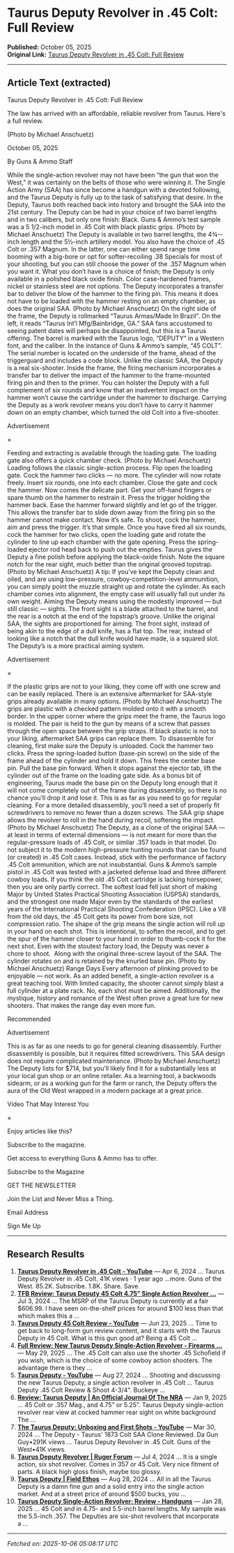 # Taurus Deputy Revolver in .45 Colt: Full Review

**Published:** October 05, 2025  
**Original Link:** [Taurus Deputy Revolver in .45 Colt: Full Review](https://www.gunsandammo.com/editorial/taurus-deputy-colt-review/537164)

---

## Article Text (extracted)

Taurus Deputy Revolver in .45 Colt: Full Review

The law has arrived with an affordable, reliable revolver from Taurus. Here's a full review.

 (Photo by Michael Anschuetz)

October 05, 2025

By Guns & Ammo Staff

While the single-­action revolver may not have been “the gun that won the West,” it was certainly on the belts of those who were winning it. The Single Action Army (SAA) has since become a handgun with a devoted following, and the 
Taurus Deputy
 is fully up to the task of satisfying that desire. In the Deputy, Taurus both reached back into history and brought the SAA into the 21st century.
The Deputy can be had in your choice of two barrel lengths and in two calibers, but only one finish: Black. Guns & Ammo’s test sample was a 5 1/2-inch model in .45 Colt with black plastic grips. (Photo by Michael Anschuetz)
The Deputy is available in two barrel lengths, the 4¾-­inch length and the 5½-­inch artillery model. You also have the choice of .45 Colt or .357 Magnum. In the latter, one can either spend range time booming with a big-­bore or opt for softer-­recoiling .38 Specials for most of your shooting, but you can still choose the power of the .357 Magnum when you want it. What you don’t have is a choice of finish; the Deputy is only available in a polished black oxide finish. Color case-­hardened frames, nickel or stainless steel are not options.
The Deputy incorporates a transfer bar to deliver the blow of the hammer to the firing pin. This means it does not have to be loaded with the hammer resting on an empty chamber, as does the original SAA. (Photo by Michael Anschuetz)
On the right side of the frame, the Deputy is rollmarked “Taurus Armas/Made In Brazil”. On the left, it reads “Taurus Int’l Mfg/Bainbridge, GA.” SAA fans accustomed to seeing patent dates will perhaps be disappointed, but this is a Taurus offering. The barrel is marked with the Taurus logo, “DEPUTY” in a Western font, and the caliber. In the instance of Guns & Ammo’s sample, “45 COLT”. The serial number is located on the underside of the frame, ahead of the triggerguard and includes a code block.
Unlike the classic SAA, the Deputy is a real six-­shooter. Inside the frame, the firing mechanism incorporates a transfer bar to deliver the impact of the hammer to the frame-­mounted firing pin and then to the primer. You can holster the Deputy with a full complement of six rounds and know that an inadvertent impact on the hammer won’t cause the cartridge under the hammer to discharge. Carrying the Deputy as a work revolver means you don’t have to carry it hammer down on an empty chamber, which turned the old Colt into a five-­shooter.

Advertisement

×

Feeding and extracting is available through the loading gate. The loading gate also offers a quick chamber check. (Photo by Michael Anschuetz)
Loading follows the classic single-action process. Flip open the loading gate. Cock the hammer two clicks — no more. The cylinder will now rotate freely. Insert six rounds, one into each chamber. Close the gate and cock the hammer. Now comes the delicate part. Get your off-­hand fingers or spare thumb on the hammer to restrain it. Press the trigger holding the hammer back. Ease the hammer forward slightly and let go of the trigger. This allows the transfer bar to slide down away from the firing pin so the hammer cannot make contact. Now it’s safe. To shoot, cock the hammer, aim and press the trigger. It’s that simple. Once you have fired all six rounds, cock the hammer for two clicks, open the loading gate and rotate the cylinder to line up each chamber with the gate opening. Press the spring-loaded ejector rod head back to push out the empties.
Taurus gives the Deputy a fine polish before applying the black-oxide finish. Note the square notch for the rear sight, much better than the original grooved topstrap.(Photo by Michael Anschuetz)
A tip: If you’ve kept the Deputy clean and oiled, and are using low-­pressure, cowboy-­competition-level ammunition, you can simply point the muzzle straight up and rotate the cylinder. As each chamber comes into alignment, the empty case will usually fall out under its own weight.
Aiming the Deputy means using the modestly improved — but still classic — sights. The front sight is a blade attached to the barrel, and the rear is a notch at the end of the topstrap’s groove. Unlike the original SAA, the sights are proportioned for aiming. The front sight, instead of being akin to the edge of a dull knife, has a flat top. The rear, instead of looking like a notch that the dull knife would have made, is a squared slot. The Deputy’s is a more practical aiming system.

Advertisement

×

If the plastic grips are not to your liking, they come off with one screw and can be easily replaced. There is an extensive aftermarket for SAA-style grips already available in many options. (Photo by Michael Anschuetz)
The grips are plastic with a checked pattern molded onto it with a smooth border. In the upper corner where the grips meet the frame, the Taurus logo is molded. The pair is held to the gun by means of a screw that passes through the open space between the grip straps. If black plastic is not to your liking, aftermarket SAA grips can replace them.
To disassemble for cleaning, first make sure the Deputy is unloaded. Cock the hammer two clicks. Press the spring-­loaded button (base-pin screw) on the side of the frame ahead of the cylinder and hold it down. This frees the center base pin. Pull the base pin forward. When it stops against the ejector tab, lift the cylinder out of the frame on the loading gate side. As a bonus bit of engineering, Taurus made the base pin on the Deputy long enough that it will not come completely out of the frame during disassembly, so there is no chance you’ll drop it and lose it. This is as far as you need to go for regular cleaning. For a more detailed disassembly, you’ll need a set of properly fit screwdrivers to remove no fewer than a dozen screws.
The SAA grip shape allows the revolver to roll in the hand during recoil, softening the impact. (Photo by Michael Anschuetz)
The Deputy, as a clone of the original SAA — at least in terms of external dimensions — is not meant for more than the regular-­pressure loads of .45 Colt, or similar .357 loads in that model. Do not subject it to the modern high-­pressure hunting rounds that can be found (or created) in .45 Colt cases. Instead, stick with the performance of factory .45 Colt ammunition, which are not insubstantial. Guns & Ammo’s sample pistol in .45 Colt was tested with a jacketed defense load and three different cowboy loads. If you think the old .45 Colt cartridge is lacking horsepower, then you are only partly correct. The softest load fell just short of making Major by United States Practical Shooting Association (USPSA) standards, and the strongest one made Major even by the standards of the earliest years of the International Practical Shooting Confederation (IPSC). Like a V8 from the old days, the .45 Colt gets its power from bore size, not compression ratio.
The shape of the grip means the single action will roll up in your hand on each shot. This is intentional, to soften the recoil, and to get the spur of the hammer closer to your hand in order to thumb-­cock it for the next shot. Even with the stoutest factory load, the Deputy was never a chore to shoot. 
Along with the original three-screw layout of the SAA. The cylinder rotates on and is retained by the knurled base pin. (Photo by Michael Anschuetz)
Range Days
Every afternoon of plinking proved to be enjoyable — not work. As an added benefit, a single-­action revolver is a great teaching tool. With limited capacity, the shooter cannot simply blast a full cylinder at a plate rack. No, each shot must be aimed. Additionally, the mystique, history and romance of the West often prove a great lure for new shooters. That makes the range day even more fun.

Recommended

Advertisement

This is as far as one needs to go for general cleaning disassembly. Further disassembly is possible, but it requires fitted screwdrivers. This SAA design does not require complicated maintenance. (Photo by Michael Anschuetz)
The Deputy lists for $714, but you’ll likely find it for a substantially less at your local gun shop or an online retailer. As a learning tool, a backwoods sidearm, or as a working gun for the farm or ranch, the Deputy offers the aura of the Old West wrapped in a modern package at a great price. 

Video That May Interest You

×

Enjoy articles like this?

Subscribe to the magazine.

Get access to everything Guns & Ammo has to offer.

Subscribe to the Magazine

GET THE NEWSLETTER

 Join the List and Never Miss a Thing.

Email Address

Sign Me Up

---

## Research Results

1. **[Taurus Deputy Revolver in .45 Colt - YouTube](https://www.youtube.com/watch?v=2X2dy9Mx9sg)** — Apr 6, 2024 ... Taurus Deputy Revolver in .45 Colt. 41K views · 1 year ago ...more. Guns of the West. 85.2K. Subscribe. 1.8K. Share. Save.
2. **[TFB Review: Taurus Deputy 45 Colt 4.75” Single Action Revolver ...](https://www.thefirearmblog.com/blog/tfb-review-taurus-deputy-45-colt-4-75-single-action-revolver-44814679)** — Jul 3, 2024 ... The MSRP of the Taurus Deputy is currently at a fair $606.99. I have seen on-the-shelf prices for around $100 less than that which makes this a ...
3. **[Taurus Deputy 45 Colt Review - YouTube](https://www.youtube.com/watch?v=tEc3VsVl6kI)** — Jun 23, 2025 ... Time to get back to long-form gun review content, and it starts with the Taurus Deputy in 45 Colt. What is this gun good at? Being a 45 Colt ...
4. **[Full Review: New Taurus Deputy Single-Action Revolver - Firearms ...](https://www.firearmsnews.com/editorial/review-taurus-deputy-singleaction-revolver/525274)** — May 29, 2025 ... The .45 Colt can also use the shorter .45 Schofield if you wish, which is the choice of some cowboy action shooters. The advantage there is they ...
5. **[Taurus Deputy - YouTube](https://www.youtube.com/watch?v=FeMXyadRwls)** — Aug 27, 2024 ... Shooting and discussing the new Taurus Deputy, a single action revolver in .45 Colt ... Taurus Deputy .45 Colt Review & Shoot 4-3/4". Buckeye ...
6. **[Review: Taurus Deputy | An Official Journal Of The NRA](https://www.americanrifleman.org/content/review-taurus-deputy/)** — Jan 9, 2025 ... 45 Colt or .357 Mag., and 4.75” or 5.25”. Taurus Deputy single-action revolver rear view at cocked hammer rear sight on white background The ...
7. **[The Taurus Deputy: Unboxing and First Shots - YouTube](https://www.youtube.com/watch?v=-QzlZ_fxHwU)** — Mar 30, 2024 ... The Deputy - Taurus' 1873 Colt SAA Clone Reviewed. Da Gun Guy•291K views ... Taurus Deputy Revolver in .45 Colt. Guns of the West•41K views.
8. **[Taurus Deputy Revolver | Ruger Forum](https://www.rugerforum.net/threads/taurus-deputy-revolver.416289/)** — Jul 4, 2024 ... It is a single action, six shot revolver. Comes in 357 or 45 Colt. Very nice fitment of parts. A black high gloss finish, maybe too glossy.
9. **[Taurus Deputy | Field Ethos](https://fieldethos.com/taurus-deputy/)** — Aug 28, 2024 ... All in all the Taurus Deputy is a damn fine gun and a solid entry into the single action market. And at a street price of around $500 bucks, you ...
10. **[Taurus Deputy Single-Action Revolver: Review - Handguns](https://www.handgunsmag.com/editorial/taurus-deputy-singleaction-revolver-review/515172)** — Jan 28, 2025 ... 45 Colt and in 4.75- and 5.5-inch barrel lengths. My sample was the 5.5-inch .357. The Deputies are six-shot revolvers that incorporate a ...

---

*Fetched on: 2025-10-06 05:08:17 UTC*